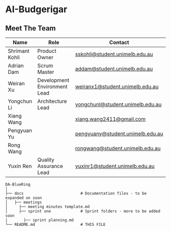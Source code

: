 ﻿# AI-Budgerigar
 
## Meet The Team
| **Name**              | **Role**                  | **Contact**                         |
| -----------           | -----------               | -----------                         |
| Shrimant Kohli        | Product Owner             | sskohli@student.unimelb.edu.au      |
| Adrian Dam            | Scrum Master              | addam@student.unimelb.edu.au        |
| Weiran Xu             | Development Environment Lead | weiranx1@student.unimelb.edu.au     |
| Yongchun Li           | Architecture Lead         | yongchunl@student.unimelb.edu.au    |
| Xiang Wang            |                           | xiang.wang2411@gmail.com            |
| Pengyuan Yu           |                           | pengyuany@student.unimelb.edu.au    |
| Rong Wang             |                           | rongwang@student.unimelb.edu.au     |
| Yuxin Ren             | Quality Assurance Lead    | yuxinr1@student.unimelb.edu.au      |



```
DA-BlueRing
│
├── docs                         # Documentation files - to be expanded on soon
│   ├── meetings
│     ├── meeting minutes template.md
│     ├── sprint one             # Sprint folders - more to be added soon
|       ├── sprint planning.md
└── README.md                    # THIS FILE
```
